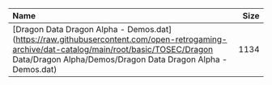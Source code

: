 |Name|Size|
|:---|---:|
|[Dragon Data Dragon Alpha - Demos.dat](https://raw.githubusercontent.com/open-retrogaming-archive/dat-catalog/main/root/basic/TOSEC/Dragon Data/Dragon Alpha/Demos/Dragon Data Dragon Alpha - Demos.dat)|1134|
